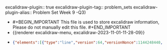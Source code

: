 excalidraw-plugin:: true
excalidraw-plugin-tag:: problem_sets
excalidraw-plugin-alias:: Problem Set Week 9 -Q3)

- #+BEGIN_IMPORTANT
  This file is used to store excalidraw information, Please do not manually edit this file.
  #+END_IMPORTANT
- {{renderer excalidraw-menu, excalidraw-2023-11-01-11-28-09}}
- ```json
  {"elements":[{"type":"line","version":64,"versionNonce":1144248440,"isDeleted":false,"id":"t9RaA_t-tdcLluvMkMtHP","fillStyle":"hachure","strokeWidth":1,"strokeStyle":"solid","roughness":1,"opacity":100,"angle":0,"x":372.71656799316406,"y":121.27742767333984,"strokeColor":"#1e1e1e","backgroundColor":"transparent","width":0.267425537109375,"height":499.6719970703125,"seed":2143298824,"groupIds":[],"frameId":null,"roundness":{"type":2},"boundElements":[],"updated":1698834853934,"link":null,"locked":false,"startBinding":null,"endBinding":null,"lastCommittedPoint":null,"startArrowhead":null,"endArrowhead":null,"points":[[0,0],[-0.267425537109375,499.6719970703125]]},{"type":"line","version":154,"versionNonce":737020680,"isDeleted":false,"id":"vy7i16D2LXAmIZMeU3Evp","fillStyle":"hachure","strokeWidth":1,"strokeStyle":"solid","roughness":1,"opacity":100,"angle":0,"x":373.6472930908203,"y":619.6300277709961,"strokeColor":"#1e1e1e","backgroundColor":"transparent","width":608.382080078125,"height":0.88433837890625,"seed":361120776,"groupIds":[],"frameId":null,"roundness":{"type":2},"boundElements":[],"updated":1698834853934,"link":null,"locked":false,"startBinding":null,"endBinding":null,"lastCommittedPoint":null,"startArrowhead":null,"endArrowhead":null,"points":[[0,0],[608.382080078125,-0.88433837890625]]},{"type":"text","version":17,"versionNonce":1511131512,"isDeleted":false,"id":"2dL1z2sdL0BLwmvUuREKW","fillStyle":"hachure","strokeWidth":1,"strokeStyle":"solid","roughness":1,"opacity":100,"angle":0,"x":978.1878204345703,"y":677.4009628295898,"strokeColor":"#1e1e1e","backgroundColor":"transparent","width":84.49990844726562,"height":25,"seed":1798341384,"groupIds":[],"frameId":null,"roundness":null,"boundElements":[],"updated":1698834853934,"link":null,"locked":false,"fontSize":20,"fontFamily":1,"text":"Quantity","textAlign":"left","verticalAlign":"top","containerId":null,"originalText":"Quantity","lineHeight":1.25,"baseline":17},{"type":"text","version":49,"versionNonce":252144136,"isDeleted":false,"id":"0a82sfCw1ICLkVIQM210l","fillStyle":"hachure","strokeWidth":1,"strokeStyle":"solid","roughness":1,"opacity":100,"angle":0,"x":250.02064514160156,"y":117.35709381103516,"strokeColor":"#1e1e1e","backgroundColor":"transparent","width":47.17994689941406,"height":25,"seed":792388104,"groupIds":[],"frameId":null,"roundness":null,"boundElements":[],"updated":1698834853934,"link":null,"locked":false,"fontSize":20,"fontFamily":1,"text":"Price","textAlign":"left","verticalAlign":"top","containerId":null,"originalText":"Price","lineHeight":1.25,"baseline":17},{"type":"line","version":154,"versionNonce":1459755640,"isDeleted":false,"id":"i8EjKs4SXV8VhN_EGoucN","fillStyle":"hachure","strokeWidth":1,"strokeStyle":"solid","roughness":1,"opacity":100,"angle":0,"x":376.7068634033203,"y":160.48096466064453,"strokeColor":"#1971c2","backgroundColor":"transparent","width":463.34259033203125,"height":356.2621307373047,"seed":1621188872,"groupIds":[],"frameId":null,"roundness":{"type":2},"boundElements":[],"updated":1698834853934,"link":null,"locked":false,"startBinding":null,"endBinding":null,"lastCommittedPoint":null,"startArrowhead":null,"endArrowhead":null,"points":[[0,0],[463.34259033203125,356.2621307373047]]},{"type":"text","version":8,"versionNonce":631040264,"isDeleted":false,"id":"R7e8vF_xy_Du4qxa1u5os","fillStyle":"hachure","strokeWidth":1,"strokeStyle":"solid","roughness":1,"opacity":100,"angle":0,"x":937.1878204345703,"y":528.4009628295898,"strokeColor":"#1971c2","backgroundColor":"transparent","width":15.599990844726562,"height":25,"seed":1054867464,"groupIds":[],"frameId":null,"roundness":null,"boundElements":[],"updated":1698834853934,"link":null,"locked":false,"fontSize":20,"fontFamily":1,"text":"D","textAlign":"left","verticalAlign":"top","containerId":null,"originalText":"D","lineHeight":1.25,"baseline":17},{"type":"line","version":272,"versionNonce":1036520312,"isDeleted":false,"id":"jUIXLnanu-9WNZv0Rrttx","fillStyle":"hachure","strokeWidth":1,"strokeStyle":"solid","roughness":1,"opacity":100,"angle":0,"x":377.9298858642578,"y":545.3451766967773,"strokeColor":"#e03131","backgroundColor":"transparent","width":456.02899169921875,"height":400.79664611816406,"seed":972209928,"groupIds":[],"frameId":null,"roundness":{"type":2},"boundElements":[],"updated":1698834853934,"link":null,"locked":false,"startBinding":null,"endBinding":null,"lastCommittedPoint":null,"startArrowhead":null,"endArrowhead":null,"points":[[0,0],[456.02899169921875,-400.79664611816406]]},{"type":"text","version":26,"versionNonce":1797949448,"isDeleted":false,"id":"i2CtP4vlP-gc1IHPRqkEI","fillStyle":"hachure","strokeWidth":1,"strokeStyle":"solid","roughness":1,"opacity":100,"angle":0,"x":850.1246490478516,"y":135.0704116821289,"strokeColor":"#e03131","backgroundColor":"transparent","width":12.159988403320312,"height":25,"seed":1649778184,"groupIds":[],"frameId":null,"roundness":null,"boundElements":[],"updated":1698834853934,"link":null,"locked":false,"fontSize":20,"fontFamily":1,"text":"S","textAlign":"left","verticalAlign":"top","containerId":null,"originalText":"S","lineHeight":1.25,"baseline":17},{"id":"Y3wC2bmHTOw-gRPhdLfrI","type":"line","x":373.4355163574219,"y":449.60675048828125,"width":579.1238708496094,"height":6.10125732421875,"angle":0,"strokeColor":"#1e1e1e","backgroundColor":"transparent","fillStyle":"hachure","strokeWidth":1,"strokeStyle":"dotted","roughness":1,"opacity":100,"groupIds":[],"frameId":null,"roundness":{"type":2},"seed":1859757576,"version":131,"versionNonce":413654136,"isDeleted":false,"boundElements":null,"updated":1698834853934,"link":null,"locked":false,"points":[[0,0],[579.1238708496094,6.10125732421875]],"lastCommittedPoint":null,"startBinding":null,"endBinding":null,"startArrowhead":null,"endArrowhead":null},{"id":"DHY1aa-WLZEASfwjZh25u","type":"text","x":978.5303344726562,"y":450.7815246582031,"width":43.199951171875,"height":25,"angle":0,"strokeColor":"#1e1e1e","backgroundColor":"transparent","fillStyle":"hachure","strokeWidth":1,"strokeStyle":"dotted","roughness":1,"opacity":100,"groupIds":[],"frameId":null,"roundness":null,"seed":785081608,"version":31,"versionNonce":195839752,"isDeleted":false,"boundElements":null,"updated":1698834853934,"link":null,"locked":false,"text":"P(W)","fontSize":20,"fontFamily":1,"textAlign":"left","verticalAlign":"top","baseline":17,"containerId":null,"originalText":"P(W)","lineHeight":1.25},{"id":"t1Kc6zCU4jD81FgineoOq","type":"line","x":483.1903991699219,"y":455.5118713378906,"width":0.895050048828125,"height":162.68356323242188,"angle":0,"strokeColor":"#1e1e1e","backgroundColor":"transparent","fillStyle":"hachure","strokeWidth":1,"strokeStyle":"dotted","roughness":1,"opacity":100,"groupIds":[],"frameId":null,"roundness":{"type":2},"seed":685371000,"version":88,"versionNonce":157650296,"isDeleted":false,"boundElements":null,"updated":1698834853934,"link":null,"locked":false,"points":[[0,0],[-0.895050048828125,162.68356323242188]],"lastCommittedPoint":[-0.895050048828125,162.68356323242188],"startBinding":null,"endBinding":null,"startArrowhead":null,"endArrowhead":null},{"id":"72GitB5PDLa-kyFATiLbQ","type":"text","x":478,"y":654,"width":72.75993347167969,"height":25,"angle":0,"strokeColor":"#1e1e1e","backgroundColor":"transparent","fillStyle":"hachure","strokeWidth":1,"strokeStyle":"dotted","roughness":1,"opacity":100,"groupIds":[],"frameId":null,"roundness":null,"seed":918186504,"version":10,"versionNonce":1402873352,"isDeleted":false,"boundElements":null,"updated":1698834853934,"link":null,"locked":false,"text":"Q_S(W)","fontSize":20,"fontFamily":1,"textAlign":"left","verticalAlign":"top","baseline":17,"containerId":null,"originalText":"Q_S(W)","lineHeight":1.25},{"id":"AZpIhN2vIBA1yWydutb0T","type":"line","x":763.3883056640625,"y":457.2270812988281,"width":1.40850830078125,"height":159.06771850585938,"angle":0,"strokeColor":"#1e1e1e","backgroundColor":"transparent","fillStyle":"hachure","strokeWidth":1,"strokeStyle":"dotted","roughness":1,"opacity":100,"groupIds":[],"frameId":null,"roundness":{"type":2},"seed":1279215368,"version":75,"versionNonce":1497702008,"isDeleted":false,"boundElements":null,"updated":1698834853934,"link":null,"locked":false,"points":[[0,0],[1.40850830078125,159.06771850585938]],"lastCommittedPoint":[1.40850830078125,159.06771850585938],"startBinding":null,"endBinding":null,"startArrowhead":null,"endArrowhead":null},{"id":"CjHFzzjcNDFS_DanWxKXu","type":"text","x":764,"y":662,"width":9.999984741210938,"height":25,"angle":0,"strokeColor":"#1e1e1e","backgroundColor":"transparent","fillStyle":"hachure","strokeWidth":1,"strokeStyle":"dotted","roughness":1,"opacity":100,"groupIds":[],"frameId":null,"roundness":null,"seed":1874313736,"version":9,"versionNonce":536618248,"isDeleted":true,"boundElements":null,"updated":1698834853934,"link":null,"locked":false,"text":"","fontSize":20,"fontFamily":1,"textAlign":"left","verticalAlign":"top","baseline":17,"containerId":null,"originalText":"","lineHeight":1.25},{"id":"fXLhxaFH1TdWBVTD6k1uU","type":"text","x":762,"y":656,"width":9.999984741210938,"height":25,"angle":0,"strokeColor":"#1e1e1e","backgroundColor":"transparent","fillStyle":"hachure","strokeWidth":1,"strokeStyle":"dotted","roughness":1,"opacity":100,"groupIds":[],"frameId":null,"roundness":null,"seed":1931282552,"version":5,"versionNonce":151687032,"isDeleted":true,"boundElements":null,"updated":1698834853934,"link":null,"locked":false,"text":"","fontSize":20,"fontFamily":1,"textAlign":"left","verticalAlign":"top","baseline":17,"containerId":null,"originalText":"","lineHeight":1.25},{"id":"GWSV9H-O5buEHutVGB2yy","type":"text","x":561,"y":662,"width":9.999984741210938,"height":25,"angle":0,"strokeColor":"#1e1e1e","backgroundColor":"transparent","fillStyle":"hachure","strokeWidth":1,"strokeStyle":"dotted","roughness":1,"opacity":100,"groupIds":[],"frameId":null,"roundness":null,"seed":1633634936,"version":5,"versionNonce":1312965640,"isDeleted":true,"boundElements":null,"updated":1698834853934,"link":null,"locked":false,"text":"","fontSize":20,"fontFamily":1,"textAlign":"left","verticalAlign":"top","baseline":17,"containerId":null,"originalText":"","lineHeight":1.25},{"id":"yUAZRn_TpknDpzojPwzkm","type":"text","x":745.5620727539062,"y":646.2122802734375,"width":76.19993591308594,"height":25,"angle":0,"strokeColor":"#1e1e1e","backgroundColor":"transparent","fillStyle":"hachure","strokeWidth":1,"strokeStyle":"dotted","roughness":1,"opacity":100,"groupIds":[],"frameId":null,"roundness":null,"seed":830016632,"version":39,"versionNonce":1626988664,"isDeleted":false,"boundElements":null,"updated":1698834853934,"link":null,"locked":false,"text":"Q_D(W)","fontSize":20,"fontFamily":1,"textAlign":"left","verticalAlign":"top","baseline":17,"containerId":null,"originalText":"Q_D(W)","lineHeight":1.25},{"id":"RRtnb6S2HwUOk1GWakUnj","type":"line","x":569.7918701171875,"y":400.98565673828125,"width":146.01651000976562,"height":6.51849365234375,"angle":0,"strokeColor":"#6741d9","backgroundColor":"transparent","fillStyle":"hachure","strokeWidth":1,"strokeStyle":"dotted","roughness":1,"opacity":100,"groupIds":[],"frameId":null,"roundness":{"type":2},"seed":675349512,"version":53,"versionNonce":745308936,"isDeleted":true,"boundElements":null,"updated":1698834853934,"link":null,"locked":false,"points":[[0,0],[-146.01651000976562,6.51849365234375]],"lastCommittedPoint":[-146.01651000976562,6.51849365234375],"startBinding":null,"endBinding":null,"startArrowhead":null,"endArrowhead":null},{"id":"_PG6GysYq5VTXqfcAZA-m","type":"text","x":423,"y":407,"width":9.999984741210938,"height":25,"angle":0,"strokeColor":"#6741d9","backgroundColor":"transparent","fillStyle":"hachure","strokeWidth":1,"strokeStyle":"dotted","roughness":1,"opacity":100,"groupIds":[],"frameId":null,"roundness":null,"seed":301902600,"version":4,"versionNonce":14094712,"isDeleted":true,"boundElements":null,"updated":1698834853934,"link":null,"locked":false,"text":"","fontSize":20,"fontFamily":1,"textAlign":"left","verticalAlign":"top","baseline":17,"containerId":null,"originalText":"","lineHeight":1.25},{"id":"lXxP1zJGTnYY0AzsdbdMZ","type":"line","x":371.8201599121094,"y":372.15179443359375,"width":580.6179504394531,"height":5.873016357421875,"angle":0,"strokeColor":"#6741d9","backgroundColor":"transparent","fillStyle":"hachure","strokeWidth":1,"strokeStyle":"dotted","roughness":1,"opacity":100,"groupIds":[],"frameId":null,"roundness":{"type":2},"seed":1789264136,"version":119,"versionNonce":1761010184,"isDeleted":false,"boundElements":null,"updated":1698834853934,"link":null,"locked":false,"points":[[0,0],[580.6179504394531,5.873016357421875]],"lastCommittedPoint":[580.6179504394531,5.873016357421875],"startBinding":null,"endBinding":null,"startArrowhead":null,"endArrowhead":null},{"id":"CkNa8PV9w56kAtm-RmCsx","type":"text","x":983,"y":376,"width":44.359954833984375,"height":25,"angle":0,"strokeColor":"#6741d9","backgroundColor":"transparent","fillStyle":"hachure","strokeWidth":1,"strokeStyle":"dotted","roughness":1,"opacity":100,"groupIds":[],"frameId":null,"roundness":null,"seed":1263713912,"version":7,"versionNonce":1877353080,"isDeleted":false,"boundElements":null,"updated":1698834853934,"link":null,"locked":false,"text":"P(T)","fontSize":20,"fontFamily":1,"textAlign":"left","verticalAlign":"top","baseline":17,"containerId":null,"originalText":"P(T)","lineHeight":1.25},{"id":"DC3tbNp88QIiyPcIBSrw-","type":"line","x":572.1453857421875,"y":373.1573791503906,"width":1.69378662109375,"height":414.9033508300781,"angle":0,"strokeColor":"#6741d9","backgroundColor":"transparent","fillStyle":"hachure","strokeWidth":1,"strokeStyle":"dotted","roughness":1,"opacity":100,"groupIds":[],"frameId":null,"roundness":{"type":2},"seed":239645048,"version":164,"versionNonce":48062728,"isDeleted":false,"boundElements":null,"updated":1698834853934,"link":null,"locked":false,"points":[[0,0],[-1.69378662109375,414.9033508300781]],"lastCommittedPoint":[-1.69378662109375,414.9033508300781],"startBinding":null,"endBinding":null,"startArrowhead":null,"endArrowhead":null},{"id":"QgLObpXzxug-rbPfjF5p1","type":"text","x":570,"y":823.65625,"width":73.91993713378906,"height":25,"angle":0,"strokeColor":"#6741d9","backgroundColor":"transparent","fillStyle":"hachure","strokeWidth":1,"strokeStyle":"dotted","roughness":1,"opacity":100,"groupIds":[],"frameId":null,"roundness":null,"seed":291177336,"version":9,"versionNonce":753603448,"isDeleted":false,"boundElements":null,"updated":1698834853934,"link":null,"locked":false,"text":"Q_S(T)","fontSize":20,"fontFamily":1,"textAlign":"left","verticalAlign":"top","baseline":17,"containerId":null,"originalText":"Q_S(T)","lineHeight":1.25},{"id":"ddePWWw6bx0Z74SoFUEMr","type":"text","x":767,"y":754.65625,"width":9.999984741210938,"height":25,"angle":0,"strokeColor":"#6741d9","backgroundColor":"transparent","fillStyle":"hachure","strokeWidth":1,"strokeStyle":"dotted","roughness":1,"opacity":100,"groupIds":[],"frameId":null,"roundness":null,"seed":1727450120,"version":6,"versionNonce":966524936,"isDeleted":true,"boundElements":null,"updated":1698834853934,"link":null,"locked":false,"text":"","fontSize":20,"fontFamily":1,"textAlign":"left","verticalAlign":"top","baseline":17,"containerId":null,"originalText":"","lineHeight":1.25},{"id":"ZlrkZgW4IOu74exWUOc3L","type":"line","x":656.921142578125,"y":377.0964050292969,"width":0.994873046875,"height":331.0262145996094,"angle":0,"strokeColor":"#6741d9","backgroundColor":"transparent","fillStyle":"hachure","strokeWidth":1,"strokeStyle":"dotted","roughness":1,"opacity":100,"groupIds":[],"frameId":null,"roundness":{"type":2},"seed":875129352,"version":122,"versionNonce":1042932856,"isDeleted":false,"boundElements":null,"updated":1698834853934,"link":null,"locked":false,"points":[[0,0],[0.994873046875,331.0262145996094]],"lastCommittedPoint":[0.994873046875,331.0262145996094],"startBinding":null,"endBinding":null,"startArrowhead":null,"endArrowhead":null},{"id":"gYuPksY_ofhyHEbe45eUA","type":"text","x":639.056396484375,"y":723.7776489257812,"width":77.35993957519531,"height":25,"angle":0,"strokeColor":"#6741d9","backgroundColor":"transparent","fillStyle":"hachure","strokeWidth":1,"strokeStyle":"dotted","roughness":1,"opacity":100,"groupIds":[],"frameId":null,"roundness":null,"seed":311455240,"version":45,"versionNonce":2100215560,"isDeleted":false,"boundElements":null,"updated":1698834853934,"link":null,"locked":false,"text":"Q_D(T)","fontSize":20,"fontFamily":1,"textAlign":"left","verticalAlign":"top","baseline":17,"containerId":null,"originalText":"Q_D(T)","lineHeight":1.25},{"id":"fY8beKFOGiL0l5DAuVTjU","type":"freedraw","x":408.10321044921875,"y":215.95115661621094,"width":17.248260498046875,"height":73.89619445800781,"angle":0,"strokeColor":"#1971c2","backgroundColor":"transparent","fillStyle":"hachure","strokeWidth":4,"strokeStyle":"dotted","roughness":1,"opacity":100,"groupIds":[],"frameId":null,"roundness":null,"seed":1286264328,"version":52,"versionNonce":1097241976,"isDeleted":true,"boundElements":null,"updated":1698834853934,"link":null,"locked":false,"points":[[0,0],[0,0.727447509765625],[0,1.989776611328125],[-1.519073486328125,3.462493896484375],[-1.519073486328125,4.9886932373046875],[-1.519073486328125,7.2566070556640625],[-1.519073486328125,9.146530151367188],[-1.519073486328125,9.781265258789062],[-1.519073486328125,11.047164916992188],[-1.519073486328125,11.681900024414062],[-1.519073486328125,12.940658569335938],[-1.519073486328125,13.575393676757812],[-1.519073486328125,14.823455810546875],[-3.077362060546875,17.847335815429688],[-4.65350341796875,20.899734497070312],[-5.441558837890625,22.425949096679688],[-7.0177001953125,27.008132934570312],[-7.805755615234375,29.297439575195312],[-9.38189697265625,33.11653137207031],[-10.169952392578125,34.64274597167969],[-11.74609375,37.69514465332031],[-11.74609375,40.75111389160156],[-11.74609375,41.49284362792969],[-11.74609375,42.75160217285156],[-11.74609375,44.62727355957031],[-11.74609375,46.53144836425781],[-11.74609375,47.16975402832031],[-11.74609375,48.26091003417969],[-11.74609375,49.50541687011719],[-12.5198974609375,51.00309753417969],[-14.09600830078125,54.05906677246094],[-15.672149658203125,57.11149597167969],[-16.460205078125,60.93055725097656],[-16.460205078125,62.45677185058594],[-17.248260498046875,65.50917053222656],[-17.248260498046875,67.03895568847656],[-17.248260498046875,69.30686950683594],[-17.248260498046875,70.56919860839844],[-17.248260498046875,71.19679260253906],[-17.248260498046875,71.82795715332031],[-17.248260498046875,73.09028625488281],[-17.248260498046875,73.71788024902344],[-16.2926025390625,73.89619445800781],[-16.2926025390625,73.50749206542969],[-16.2926025390625,72.45555114746094],[-16.2926025390625,71.71028137207031],[-15.5687255859375,71.00779724121094],[-14.780670166015625,70.24470520019531],[-14.780670166015625,70.24470520019531]],"pressures":[],"simulatePressure":true,"lastCommittedPoint":[-14.780670166015625,70.24470520019531]},{"id":"WMjP6ppwqS6ymk587ejNo","type":"freedraw","x":417.838134765625,"y":227.15878295898438,"width":133.46102905273438,"height":104.02093505859375,"angle":0,"strokeColor":"#1971c2","backgroundColor":"transparent","fillStyle":"hachure","strokeWidth":4,"strokeStyle":"dotted","roughness":1,"opacity":100,"groupIds":[],"frameId":null,"roundness":null,"seed":805065848,"version":219,"versionNonce":1578212872,"isDeleted":false,"boundElements":null,"updated":1698834853934,"link":null,"locked":false,"points":[[0,0],[0,0.7131805419921875],[0,3.466064453125],[0,4.9922637939453125],[0,7.217376708984375],[0,8.74359130859375],[0,11.795989990234375],[0,12.541290283203125],[0,15.5509033203125],[0,17.776031494140625],[0,19.3057861328125],[-0.7880859375,22.35821533203125],[-0.7880859375,23.8843994140625],[-1.576141357421875,26.940399169921875],[-1.576141357421875,29.9927978515625],[-2.36419677734375,31.519012451171875],[-2.36419677734375,33.78692626953125],[-2.36419677734375,35.263214111328125],[-3.15228271484375,38.319183349609375],[-3.15228271484375,39.84539794921875],[-3.940338134765625,42.897796630859375],[-4.7283935546875,45.16571044921875],[-4.7283935546875,47.04852294921875],[-4.7283935546875,48.927734375],[-4.7283935546875,50.84619140625],[-4.7283935546875,51.480926513671875],[-4.7283935546875,52.743255615234375],[-4.7283935546875,53.63116455078125],[-4.7283935546875,55.22869873046875],[-5.49505615234375,57.985137939453125],[-6.28314208984375,59.514892578125],[-6.28314208984375,62.56732177734375],[-7.071197509765625,64.09353637695312],[-7.071197509765625,67.14950561523438],[-7.071197509765625,70.201904296875],[-7.071197509765625,71.72811889648438],[-7.071197509765625,73.99960327148438],[-7.071197509765625,74.63076782226562],[-7.071197509765625,75.251220703125],[-7.071197509765625,77.15185546875],[-7.071197509765625,78.28936767578125],[-7.071197509765625,77.5048828125],[-6.340179443359375,76.15341186523438],[-6.340179443359375,75.44378662109375],[-4.813995361328125,73.96392822265625],[-4.025909423828125,73.20083618164062],[-2.453369140625,71.67462158203125],[-0.877227783203125,70.1484375],[-0.08917236328125,69.38531494140625],[1.479827880859375,67.86624145507812],[2.267913818359375,67.1031494140625],[3.844024658203125,65.57693481445312],[4.632080078125,64.8138427734375],[6.208221435546875,62.520965576171875],[7.78436279296875,60.9947509765625],[9.3604736328125,58.7054443359375],[10.148529052734375,57.179229736328125],[10.936614990234375,56.412567138671875],[12.512725830078125,54.123260498046875],[13.300811767578125,53.36016845703125],[14.876922607421875,51.833953857421875],[15.66497802734375,51.07086181640625],[17.241119384765625,49.54107666015625],[18.8172607421875,48.014862060546875],[19.605316162109375,47.25177001953125],[21.18145751953125,45.725555419921875],[21.969512939453125,44.96246337890625],[22.69696044921875,43.528961181640625],[24.2730712890625,41.99920654296875],[25.064697265625,41.236083984375],[25.621002197265625,41.970672607421875],[24.098358154296875,43.443389892578125],[23.310272216796875,44.20648193359375],[22.522216796875,45.67919921875],[21.79119873046875,46.388824462890625],[21.003143310546875,47.861541748046875],[20.261444091796875,49.28790283203125],[19.530426025390625,49.99749755859375],[18.74237060546875,52.286834716796875],[17.954315185546875,53.0499267578125],[17.223297119140625,54.469146728515625],[17.223297119140625,56.65863037109375],[16.43524169921875,57.42529296875],[15.7042236328125,58.8409423828125],[15.7042236328125,60.367156982421875],[14.97320556640625,61.814910888671875],[14.97320556640625,62.53521728515625],[14.97320556640625,64.763916015625],[14.21722412109375,66.20095825195312],[13.486236572265625,66.91415405273438],[13.486236572265625,68.247802734375],[13.486236572265625,68.88253784179688],[13.486236572265625,70.1341552734375],[12.755218505859375,71.48562622070312],[12.755218505859375,72.19525146484375],[12.755218505859375,73.45401000976562],[12.755218505859375,75.34393310546875],[12.755218505859375,77.2374267578125],[12.755218505859375,76.781005859375],[14.09954833984375,75.47946166992188],[14.88763427734375,74.71633911132812],[15.618621826171875,73.30068969726562],[17.19476318359375,71.77447509765625],[17.982818603515625,71.01138305664062],[19.5589599609375,69.48516845703125],[20.347015380859375,68.72207641601562],[21.92315673828125,67.19586181640625],[22.711212158203125,66.4327392578125],[25.075408935546875,64.90298461914062],[28.2276611328125,63.37677001953125],[29.803802490234375,62.613677978515625],[32.9560546875,61.08746337890625],[33.744110107421875,60.324371337890625],[35.27032470703125,59.561248779296875],[35.93359375,59.561248779296875],[37.245819091796875,59.561248779296875],[37.93048095703125,59.561248779296875],[39.26055908203125,59.561248779296875],[39.927398681640625,59.561248779296875],[40.583526611328125,58.9229736328125],[40.583526611328125,59.835845947265625],[40.583526611328125,61.715057373046875],[39.859649658203125,63.72265625],[39.071563720703125,64.48577880859375],[38.28350830078125,65.24887084960938],[37.523956298828125,68.048095703125],[37.523956298828125,69.57431030273438],[37.523956298828125,70.94363403320312],[37.523956298828125,72.4234619140625],[37.523956298828125,73.79278564453125],[37.523956298828125,74.4239501953125],[36.79296875,75.7540283203125],[36.79296875,77.08767700195312],[36.79296875,79.0025634765625],[36.79296875,80.90673828125],[37.823516845703125,80.535888671875],[38.611572265625,79.77279663085938],[39.399627685546875,79.00970458984375],[41.738861083984375,77.50131225585938],[43.31500244140625,76.73464965820312],[46.467254638671875,75.97152709960938],[49.6195068359375,75.20843505859375],[51.195648193359375,75.20843505859375],[54.347900390625,75.20843505859375],[55.92401123046875,75.20843505859375],[59.0762939453125,75.20843505859375],[59.84295654296875,75.20843505859375],[61.162322998046875,75.20843505859375],[62.556610107421875,75.20843505859375],[63.922332763671875,75.20843505859375],[65.23458862304688,75.20843505859375],[65.23458862304688,76.17837524414062],[65.23458862304688,77.46566772460938],[65.23458862304688,78.0789794921875],[65.23458862304688,79.36627197265625],[64.5142822265625,80.77838134765625],[64.5142822265625,82.04428100585938],[64.5142822265625,82.67544555664062],[63.779693603515625,84.09109497070312],[63.779693603515625,85.33917236328125],[63.779693603515625,87.25048828125],[63.779693603515625,89.14398193359375],[64.25396728515625,89.775146484375],[65.59832763671875,88.47360229492188],[66.38638305664062,87.71047973632812],[67.88763427734375,86.9473876953125],[69.40670776367188,86.20925903320312],[72.5589599609375,85.44613647460938],[74.13507080078125,85.44613647460938],[78.07540893554688,85.44613647460938],[82.80380249023438,85.44613647460938],[84.37991333007812,85.44613647460938],[87.53216552734375,85.44613647460938],[89.10830688476562,85.44613647460938],[92.26055908203125,85.44613647460938],[93.69406127929688,85.44613647460938],[94.353759765625,85.44613647460938],[95.683837890625,85.44613647460938],[95.683837890625,86.46243286132812],[95.683837890625,88.16693115234375],[95.683837890625,90.0604248046875],[95.683837890625,91.93252563476562],[95.683837890625,92.57794189453125],[95.683837890625,93.75469970703125],[95.683837890625,94.9100341796875],[95.683837890625,95.55548095703125],[95.683837890625,96.507568359375],[96.02972412109375,96.17236328125],[96.50396728515625,96.17236328125],[97.98382568359375,95.45919799804688],[100.19110107421875,95.45919799804688],[101.76727294921875,95.45919799804688],[104.91949462890625,95.45919799804688],[106.49566650390625,95.45919799804688],[109.64788818359375,95.45919799804688],[111.22406005859375,95.45919799804688],[114.37628173828125,95.45919799804688],[115.952392578125,95.45919799804688],[119.10467529296875,95.45919799804688],[119.87493896484375,95.45919799804688],[121.20855712890625,95.45919799804688],[121.871826171875,95.45919799804688],[123.19830322265625,95.45919799804688],[123.861572265625,95.45919799804688],[123.861572265625,96.39703369140625],[123.861572265625,97.65936279296875],[123.861572265625,98.29052734375],[123.861572265625,100.18759155273438],[123.861572265625,100.81875610351562],[123.861572265625,102.08465576171875],[123.861572265625,102.71224975585938],[123.861572265625,103.56805419921875],[123.39447021484375,104.02093505859375],[123.80810546875,103.21859741210938],[124.4107666015625,103.21859741210938],[126.38983154296875,103.21859741210938],[126.38983154296875,103.21859741210938]],"pressures":[],"simulatePressure":true,"lastCommittedPoint":[126.38983154296875,103.21859741210938]},{"id":"gS5ixmhhRovNQm7m6X0g8","type":"freedraw","x":550.215087890625,"y":330.37738037109375,"width":0.0001,"height":0.0001,"angle":0,"strokeColor":"#1971c2","backgroundColor":"transparent","fillStyle":"hachure","strokeWidth":4,"strokeStyle":"dotted","roughness":1,"opacity":100,"groupIds":[],"frameId":null,"roundness":null,"seed":2087842168,"version":4,"versionNonce":2078615160,"isDeleted":false,"boundElements":null,"updated":1698834853934,"link":null,"locked":false,"points":[[0,0],[0.0001,0.0001]],"pressures":[],"simulatePressure":true,"lastCommittedPoint":[0.0001,0.0001]},{"id":"sR24jOpwPuBbdJsAhZJb7","type":"freedraw","x":613.4884643554688,"y":362.15313720703125,"width":0.0001,"height":0.0001,"angle":0,"strokeColor":"#1971c2","backgroundColor":"transparent","fillStyle":"hachure","strokeWidth":4,"strokeStyle":"dotted","roughness":1,"opacity":100,"groupIds":[],"frameId":null,"roundness":null,"seed":494698760,"version":4,"versionNonce":2101386504,"isDeleted":false,"boundElements":null,"updated":1698834853934,"link":null,"locked":false,"points":[[0,0],[0.0001,0.0001]],"pressures":[],"simulatePressure":true,"lastCommittedPoint":[0.0001,0.0001]},{"id":"4H5bQyDWm9ebJJalItyAv","type":"freedraw","x":402.961181640625,"y":390.36297607421875,"width":107.43350219726562,"height":85.70645141601562,"angle":0,"strokeColor":"#e03131","backgroundColor":"transparent","fillStyle":"hachure","strokeWidth":4,"strokeStyle":"dotted","roughness":1,"opacity":100,"groupIds":[],"frameId":null,"roundness":null,"seed":1764803704,"version":243,"versionNonce":1785304952,"isDeleted":false,"boundElements":null,"updated":1698834853934,"link":null,"locked":false,"points":[[0,0],[0,0.606201171875],[0,1.8150634765625],[0,4.867462158203125],[0,6.3936767578125],[-0.788055419921875,9.44964599609375],[-0.788055419921875,10.975860595703125],[-0.788055419921875,14.02825927734375],[-0.788055419921875,19.373565673828125],[-0.788055419921875,20.899749755859375],[-0.788055419921875,22.42596435546875],[-0.788055419921875,23.95574951171875],[-0.788055419921875,27.008148193359375],[-0.788055419921875,28.53436279296875],[-0.788055419921875,31.59033203125],[-0.788055419921875,34.642730712890625],[-0.788055419921875,36.1689453125],[-0.788055419921875,39.22491455078125],[-0.788055419921875,40.751129150390625],[-0.788055419921875,43.803558349609375],[-0.788055419921875,46.859527587890625],[-0.788055419921875,48.3857421875],[-0.788055419921875,51.438140869140625],[-0.788055419921875,52.967926025390625],[-1.576141357421875,56.02032470703125],[-1.576141357421875,57.546539306640625],[-2.36419677734375,59.01568603515625],[-2.36419677734375,60.281585693359375],[-2.36419677734375,60.9091796875],[-2.36419677734375,62.157257080078125],[-2.36419677734375,62.791961669921875],[-2.36419677734375,64.06857299804688],[-2.36419677734375,64.69973754882812],[-2.36419677734375,65.96206665039062],[-2.36419677734375,67.21011352539062],[-3.109466552734375,69.2747802734375],[-3.109466552734375,71.1575927734375],[-3.109466552734375,71.79229736328125],[-3.109466552734375,73.06533813476562],[-3.84405517578125,73.77496337890625],[-3.84405517578125,75.10861206054688],[-3.84405517578125,76.37448120117188],[-3.84405517578125,78.2608642578125],[-4.514434814453125,78.2608642578125],[-4.514434814453125,79.43405151367188],[-4.514434814453125,80.41110229492188],[-4.514434814453125,80.94598388671875],[-4.514434814453125,82.01931762695312],[-4.514434814453125,82.90365600585938],[-4.514434814453125,83.69171142578125],[-4.514434814453125,84.54397583007812],[-4.514434814453125,85.70645141601562],[-4.514434814453125,85.39620971679688],[-3.7691650390625,84.20166015625],[-2.981109619140625,83.43853759765625],[-2.189453125,82.67544555664062],[-0.61334228515625,81.14566040039062],[0.962799072265625,79.61947631835938],[2.538909912109375,78.09326171875],[3.326995849609375,77.33016967773438],[4.903106689453125,75.803955078125],[5.691162109375,75.04083251953125],[7.26373291015625,73.5146484375],[8.051788330078125,72.75152587890625],[9.6279296875,71.22177124023438],[11.204071044921875,68.93246459960938],[11.99212646484375,67.40625],[13.5682373046875,65.116943359375],[14.3563232421875,64.35028076171875],[15.93243408203125,62.824066162109375],[16.72052001953125,61.2978515625],[18.296630859375,59.77166748046875],[19.872772216796875,58.245452880859375],[20.66082763671875,57.478790283203125],[22.236968994140625,55.95257568359375],[23.028594970703125,54.426361083984375],[24.604705810546875,52.900146484375],[26.18084716796875,51.37396240234375],[26.18084716796875,50.664337158203125],[26.943939208984375,48.54620361328125],[27.732025146484375,47.7830810546875],[27.732025146484375,45.515167236328125],[28.466583251953125,44.80914306640625],[28.466583251953125,44.110198974609375],[29.21185302734375,41.228973388671875],[29.99993896484375,40.465850830078125],[30.7666015625,38.276397705078125],[30.7666015625,37.534698486328125],[31.494049072265625,36.122589111328125],[31.494049072265625,34.642730712890625],[32.2821044921875,33.173583984375],[33.016693115234375,32.460418701171875],[33.7476806640625,31.048309326171875],[34.475128173828125,29.632659912109375],[34.475128173828125,27.674957275390625],[35.22039794921875,26.951080322265625],[36.79296875,25.428466796875],[37.581024169921875,23.95574951171875],[37.581024169921875,23.3245849609375],[37.581024169921875,22.069366455078125],[37.581024169921875,21.438201904296875],[39.10723876953125,19.9583740234375],[39.10723876953125,18.617584228515625],[39.10723876953125,17.447967529296875],[39.10723876953125,16.7454833984375],[39.10723876953125,17.05572509765625],[39.10723876953125,18.154022216796875],[38.376220703125,18.86004638671875],[36.80010986328125,20.38983154296875],[36.069091796875,21.805511474609375],[35.281036376953125,23.33526611328125],[34.492950439453125,26.3876953125],[33.70489501953125,27.91387939453125],[32.916839599609375,30.969879150390625],[32.916839599609375,32.496063232421875],[32.1287841796875,35.548492431640625],[31.3406982421875,38.604461669921875],[31.3406982421875,39.346160888671875],[30.609710693359375,40.68695068359375],[30.609710693359375,42.213165283203125],[30.609710693359375,44.438262939453125],[29.821624755859375,46.538604736328125],[29.09063720703125,47.248199462890625],[29.09063720703125,48.58184814453125],[29.09063720703125,49.216583251953125],[29.09063720703125,50.475341796875],[29.09063720703125,51.7376708984375],[29.09063720703125,52.982177734375],[30.03558349609375,52.982177734375],[30.6988525390625,52.982177734375],[32.749237060546875,52.28326416015625],[33.53729248046875,51.5201416015625],[34.264739990234375,50.090240478515625],[35.052825927734375,49.327117919921875],[36.628936767578125,47.79736328125],[38.205078125,46.271148681640625],[38.993133544921875,44.74493408203125],[40.56927490234375,41.692535400390625],[41.357330322265625,40.162750244140625],[42.933441162109375,37.1103515625],[43.721527099609375,35.584136962890625],[46.873779296875,32.528167724609375],[49.23797607421875,29.475738525390625],[50.8140869140625,27.949554443359375],[53.181854248046875,24.8935546875],[54.75799560546875,23.36737060546875],[57.910247802734375,20.31494140625],[58.69830322265625,18.785186767578125],[61.0625,15.732757568359375],[62.638641357421875,14.206573486328125],[65.0028076171875,11.917236328125],[65.7908935546875,11.15057373046875],[67.36700439453125,9.6243896484375],[68.15509033203125,8.15521240234375],[68.15509033203125,9.068084716796875],[68.15509033203125,9.70281982421875],[68.15509033203125,11.599884033203125],[68.15509033203125,13.48980712890625],[68.15509033203125,15.386871337890625],[68.15509033203125,16.65277099609375],[68.15509033203125,17.283935546875],[68.15509033203125,17.91510009765625],[67.424072265625,19.2523193359375],[67.424072265625,19.9583740234375],[66.69305419921875,21.933868408203125],[66.69305419921875,22.64349365234375],[65.9620361328125,23.980682373046875],[65.9620361328125,24.686737060546875],[65.9620361328125,25.3143310546875],[65.9620361328125,26.57666015625],[65.9620361328125,27.1971435546875],[65.9620361328125,28.473724365234375],[65.9620361328125,27.5679931640625],[65.9620361328125,26.915435791015625],[65.9620361328125,25.0076904296875],[66.69305419921875,24.298065185546875],[68.25491333007812,22.7861328125],[68.25491333007812,21.413238525390625],[70.45864868164062,19.990447998046875],[71.2467041015625,19.22735595703125],[72.0347900390625,17.761749267578125],[72.76934814453125,17.052154541015625],[73.5003662109375,15.640045166015625],[74.24563598632812,15.00531005859375],[74.90533447265625,15.00531005859375],[75.50796508789062,14.424072265625],[76.11773681640625,13.77508544921875],[76.67044067382812,13.77508544921875],[77.13046264648438,13.222381591796875],[77.70098876953125,13.222381591796875],[78.1610107421875,12.776641845703125],[78.59246826171875,13.553985595703125],[77.07339477539062,15.657867431640625],[76.33883666992188,17.077117919921875],[75.604248046875,19.202392578125],[75.604248046875,19.83355712890625],[74.87322998046875,21.245635986328125],[74.87322998046875,21.876800537109375],[74.87322998046875,22.504425048828125],[74.3740234375,23.52069091796875],[74.3740234375,24.415740966796875],[74.32052612304688,23.937896728515625],[74.32052612304688,23.2247314453125],[75.05154418945312,21.1707763671875],[75.78253173828125,20.461151123046875],[75.78253173828125,19.123931884765625],[76.5135498046875,18.417877197265625],[76.5135498046875,17.708282470703125],[77.89712524414062,15.732757568359375],[78.5496826171875,15.023162841796875],[79.14874267578125,14.445465087890625],[80.28985595703125,13.11895751953125],[81.6805419921875,12.405792236328125],[82.35806274414062,11.749664306640625],[82.90008544921875,11.2254638671875],[84.16598510742188,11.2254638671875],[84.725830078125,11.2254638671875],[85.6707763671875,10.7369384765625],[86.41961669921875,10.7369384765625],[86.41961669921875,12.020660400390625],[86.41961669921875,12.56268310546875],[86.41961669921875,14.4561767578125],[86.41961669921875,15.436798095703125],[86.41961669921875,16.285491943359375],[86.05947875976562,16.6634521484375],[86.05947875976562,17.04144287109375],[86.46954345703125,16.72052001953125],[87.80319213867188,16.01446533203125],[88.54135131835938,16.01446533203125],[90.03189086914062,14.570281982421875],[92.32119750976562,13.093994140625],[93.71902465820312,13.093994140625],[95.86212158203125,12.380828857421875],[97.33840942382812,11.6640625],[99.52789306640625,10.187774658203125],[100.26602172851562,10.187774658203125],[101.59609985351562,10.187774658203125],[102.25936889648438,10.187774658203125],[102.9190673828125,10.187774658203125],[102.46975708007812,10.487335205078125],[102.46975708007812,10.487335205078125]],"pressures":[],"simulatePressure":true,"lastCommittedPoint":[102.46975708007812,10.487335205078125]},{"id":"XEiUgvmcaYLX9SD3dL_DO","type":"freedraw","x":594.8851318359375,"y":397.1845397949219,"width":36.3651123046875,"height":29.885833740234375,"angle":0,"strokeColor":"#2f9e44","backgroundColor":"transparent","fillStyle":"hachure","strokeWidth":4,"strokeStyle":"dotted","roughness":1,"opacity":100,"groupIds":[],"frameId":null,"roundness":null,"seed":1002499448,"version":112,"versionNonce":2084027400,"isDeleted":false,"boundElements":null,"updated":1698834853934,"link":null,"locked":false,"points":[[0,0],[0,0.295989990234375],[0,1.40496826171875],[0,2.0361328125],[0,3.30560302734375],[0,3.936767578125],[0,5.1990966796875],[0,5.83026123046875],[0,7.078338623046875],[0,8.3798828125],[0,10.27337646484375],[0,11.53570556640625],[0,12.1668701171875],[0,13.42919921875],[0,14.06036376953125],[0,15.319122314453125],[0,16.58502197265625],[0,18.50347900390625],[0,20.400543212890625],[0,21.570159912109375],[0,22.108612060546875],[0,23.178375244140625],[0,24.333740234375],[0.381591796875,24.333740234375],[1.54046630859375,24.333740234375],[2.83489990234375,22.985809326171875],[2.83489990234375,22.279754638671875],[3.56591796875,21.570159912109375],[5.02081298828125,20.846282958984375],[5.80889892578125,20.083160400390625],[7.385009765625,18.556976318359375],[8.96112060546875,17.03076171875],[9.74920654296875,16.26409912109375],[11.3253173828125,14.737884521484375],[12.1134033203125,13.272308349609375],[12.84442138671875,12.566253662109375],[13.6324462890625,11.80316162109375],[14.37060546875,10.380340576171875],[15.15869140625,8.91119384765625],[15.8861083984375,8.20513916015625],[17.46221923828125,6.675384521484375],[18.1932373046875,5.25970458984375],[18.1932373046875,4.55010986328125],[18.1932373046875,3.291351318359375],[18.767333984375,2.760009765625],[18.767333984375,3.234283447265625],[18.767333984375,4.325439453125],[18.767333984375,4.949493408203125],[18.036376953125,5.659088134765625],[17.30535888671875,7.0819091796875],[15.72918701171875,8.60809326171875],[15.72918701171875,9.317718505859375],[15.72918701171875,10.5693359375],[14.20654296875,12.04205322265625],[12.6910400390625,14.217254638671875],[12.6910400390625,14.9268798828125],[12.6910400390625,16.217742919921875],[12.6910400390625,16.848907470703125],[11.98858642578125,17.533538818359375],[11.98858642578125,19.53045654296875],[11.98858642578125,21.395416259765625],[11.98858642578125,22.040863037109375],[11.98858642578125,23.321014404296875],[11.98858642578125,23.95574951171875],[12.4521484375,24.583343505859375],[13.60394287109375,24.583343505859375],[14.9268798828125,24.583343505859375],[17.12701416015625,23.09991455078125],[18.60333251953125,22.3831787109375],[19.39141845703125,21.620086669921875],[20.84625244140625,20.924713134765625],[21.63079833984375,20.16162109375],[23.156982421875,19.398529052734375],[23.89154052734375,18.685333251953125],[25.47125244140625,17.15557861328125],[27.04736328125,15.629364013671875],[27.83544921875,14.86627197265625],[29.30816650390625,14.153076171875],[30.042724609375,14.153076171875],[31.36212158203125,14.153076171875],[32.10382080078125,13.43634033203125],[33.50164794921875,13.43634033203125],[34.17559814453125,13.43634033203125],[34.17559814453125,13.896331787109375],[34.17559814453125,14.787811279296875],[34.17559814453125,16.08935546875],[34.17559814453125,16.716949462890625],[34.17559814453125,17.979278564453125],[34.17559814453125,18.610443115234375],[34.17559814453125,19.86566162109375],[33.43035888671875,21.28131103515625],[32.6993408203125,21.98736572265625],[32.6993408203125,23.3424072265625],[32.6993408203125,23.97357177734375],[32.6993408203125,25.23590087890625],[31.96478271484375,25.945526123046875],[31.96478271484375,26.65155029296875],[31.96478271484375,27.814056396484375],[31.96478271484375,29.001495361328125],[31.96478271484375,29.507843017578125],[32.30352783203125,29.885833740234375],[33.58013916015625,28.65203857421875],[33.58013916015625,28.077911376953125],[34.3182373046875,27.361175537109375],[35.0064697265625,26.694366455078125],[35.0064697265625,26.21295166015625],[35.0064697265625,25.67449951171875],[36.02276611328125,25.164581298828125],[36.3651123046875,24.533416748046875],[36.3651123046875,24.533416748046875]],"pressures":[],"simulatePressure":true,"lastCommittedPoint":[36.3651123046875,24.533416748046875]},{"id":"CdGE_L8F5PH990aQ33Sfm","type":"freedraw","x":549.4163208007812,"y":426.63177490234375,"width":10.79754638671875,"height":11.23974609375,"angle":0,"strokeColor":"#f08c00","backgroundColor":"transparent","fillStyle":"hachure","strokeWidth":4,"strokeStyle":"dotted","roughness":1,"opacity":100,"groupIds":[],"frameId":null,"roundness":null,"seed":384053000,"version":32,"versionNonce":1362618488,"isDeleted":false,"boundElements":null,"updated":1698834853934,"link":null,"locked":false,"points":[[0,0],[-0.8629150390625,0.645416259765625],[-1.419189453125,1.183868408203125],[-1.8507080078125,2.12884521484375],[-1.8507080078125,2.631622314453125],[-3.130859375,3.961700439453125],[-3.85113525390625,4.66064453125],[-4.47161865234375,4.66064453125],[-4.47161865234375,5.95147705078125],[-5.20263671875,7.367156982421875],[-5.7945556640625,8.522491455078125],[-5.7945556640625,9.1572265625],[-6.4471435546875,9.1572265625],[-7.0533447265625,10.380340576171875],[-7.45269775390625,10.808258056640625],[-7.45269775390625,9.378326416015625],[-6.72174072265625,8.0303955078125],[-5.1990966796875,5.84808349609375],[-2.9276123046875,4.364654541015625],[-2.189453125,4.364654541015625],[-1.52264404296875,3.747772216796875],[-0.74884033203125,2.998931884765625],[-0.07489013671875,2.346343994140625],[0.4671630859375,1.822174072265625],[1.60107421875,1.2979736328125],[2.271484375,0.6561279296875],[2.8741455078125,0.071319580078125],[3.3448486328125,-0.431488037109375],[0,0]],"pressures":[],"simulatePressure":true,"lastCommittedPoint":[3.3448486328125,-0.431488037109375]},{"id":"LTFXwnP50CmJjOVuqwYUX","type":"freedraw","x":670.0935668945312,"y":419.00787353515625,"width":24.68316650390625,"height":14.81988525390625,"angle":0,"strokeColor":"#f08c00","backgroundColor":"transparent","fillStyle":"hachure","strokeWidth":4,"strokeStyle":"dotted","roughness":1,"opacity":100,"groupIds":[],"frameId":null,"roundness":null,"seed":419529848,"version":59,"versionNonce":1827863304,"isDeleted":false,"boundElements":null,"updated":1698834853934,"link":null,"locked":false,"points":[[0,0],[0,0.449310302734375],[0,2.171630859375],[0,3.148681640625],[0.959228515625,3.640777587890625],[0.959228515625,3.972412109375],[1.45849609375,4.83892822265625],[1.45849609375,5.955047607421875],[1.95416259765625,6.493499755859375],[1.95416259765625,6.82513427734375],[2.524658203125,7.844970703125],[3.041748046875,7.844970703125],[3.936767578125,7.844970703125],[4.90313720703125,7.844970703125],[5.47369384765625,7.844970703125],[6.6932373046875,7.844970703125],[7.349365234375,7.844970703125],[9.4354248046875,7.131805419921875],[10.22344970703125,6.36871337890625],[11.69976806640625,5.655517578125],[13.27587890625,4.129302978515625],[14.06396484375,3.3662109375],[14.85198974609375,2.603118896484375],[16.306884765625,1.872100830078125],[16.966552734375,1.230224609375],[16.966552734375,2.645904541015625],[16.235595703125,3.983123779296875],[16.235595703125,5.95147705078125],[15.50457763671875,7.292266845703125],[15.50457763671875,8.00189208984375],[15.50457763671875,8.633056640625],[15.50457763671875,9.8953857421875],[15.50457763671875,10.522979736328125],[15.50457763671875,11.65692138671875],[15.50457763671875,12.1668701171875],[15.50457763671875,13.418487548828125],[15.50457763671875,13.9676513671875],[15.50457763671875,14.81988525390625],[16.87744140625,14.202972412109375],[17.66546630859375,12.730255126953125],[18.396484375,12.020660400390625],[19.131103515625,12.020660400390625],[19.86566162109375,10.6727294921875],[20.5181884765625,9.966705322265625],[21.238525390625,8.629486083984375],[21.90533447265625,7.39923095703125],[22.3831787109375,7.68450927734375],[22.3831787109375,8.486846923828125],[22.3831787109375,9.374755859375],[22.3831787109375,10.4195556640625],[22.3831787109375,11.57135009765625],[22.3831787109375,12.477081298828125],[22.81109619140625,12.91925048828125],[23.2069091796875,13.332916259765625],[23.7596435546875,13.332916259765625],[24.68316650390625,13.718017578125],[24.68316650390625,13.718017578125]],"pressures":[],"simulatePressure":true,"lastCommittedPoint":[24.68316650390625,13.718017578125]},{"id":"ocFgM8s5xPmmvbQ5XVEuQ","type":"text","x":485,"y":172.46875,"width":167.1798095703125,"height":25,"angle":0,"strokeColor":"#1971c2","backgroundColor":"transparent","fillStyle":"hachure","strokeWidth":4,"strokeStyle":"dotted","roughness":1,"opacity":100,"groupIds":[],"frameId":null,"roundness":null,"seed":1642455672,"version":18,"versionNonce":1276385656,"isDeleted":false,"boundElements":null,"updated":1698834853934,"link":null,"locked":false,"text":"Consumer Surplus","fontSize":20,"fontFamily":1,"textAlign":"left","verticalAlign":"top","baseline":17,"containerId":null,"originalText":"Consumer Surplus","lineHeight":1.25},{"id":"dqzflzJG_oR7rSEuPqY7N","type":"text","x":185.3240966796875,"y":445.7722473144531,"width":164.6798095703125,"height":25,"angle":0,"strokeColor":"#e03131","backgroundColor":"transparent","fillStyle":"hachure","strokeWidth":4,"strokeStyle":"dotted","roughness":1,"opacity":100,"groupIds":[],"frameId":null,"roundness":null,"seed":611560568,"version":83,"versionNonce":1106139656,"isDeleted":false,"boundElements":null,"updated":1698834853934,"link":null,"locked":false,"text":"Producer Surplus","fontSize":20,"fontFamily":1,"textAlign":"left","verticalAlign":"top","baseline":17,"containerId":null,"originalText":"Producer Surplus","lineHeight":1.25},{"id":"pqRDn7s0_GdhjfNKES8_w","type":"freedraw","x":614.7044067382812,"y":519.5342407226562,"width":0.0001,"height":0.0001,"angle":0,"strokeColor":"#2f9e44","backgroundColor":"transparent","fillStyle":"hachure","strokeWidth":4,"strokeStyle":"dotted","roughness":1,"opacity":100,"groupIds":[],"frameId":null,"roundness":null,"seed":1690283272,"version":4,"versionNonce":1581394552,"isDeleted":true,"boundElements":null,"updated":1698834853934,"link":null,"locked":false,"points":[[0,0],[0.0001,0.0001]],"pressures":[],"simulatePressure":true,"lastCommittedPoint":[0.0001,0.0001]},{"id":"0muDUtkAC_1s0mIjiNP5A","type":"text","x":667.4619750976562,"y":324.6541442871094,"width":128.19985961914062,"height":25,"angle":0,"strokeColor":"#2f9e44","backgroundColor":"transparent","fillStyle":"hachure","strokeWidth":4,"strokeStyle":"dotted","roughness":1,"opacity":100,"groupIds":[],"frameId":null,"roundness":null,"seed":1042667784,"version":74,"versionNonce":1477137160,"isDeleted":false,"boundElements":null,"updated":1698834870052,"link":null,"locked":false,"text":"Tax Revenue","fontSize":20,"fontFamily":1,"textAlign":"left","verticalAlign":"top","baseline":17,"containerId":null,"originalText":"Tax Revenue","lineHeight":1.25},{"id":"2RXxmIyc0g3hC3Rujbqx9","type":"text","x":741.0556030273438,"y":397.7476806640625,"width":164.7398223876953,"height":25,"angle":0,"strokeColor":"#f08c00","backgroundColor":"transparent","fillStyle":"hachure","strokeWidth":4,"strokeStyle":"dotted","roughness":1,"opacity":100,"groupIds":[],"frameId":null,"roundness":null,"seed":1359491336,"version":93,"versionNonce":1688240648,"isDeleted":false,"boundElements":null,"updated":1698834881519,"link":null,"locked":false,"text":"Deadweight Loss","fontSize":20,"fontFamily":1,"textAlign":"left","verticalAlign":"top","baseline":17,"containerId":null,"originalText":"Deadweight Loss","lineHeight":1.25}],"files":{},"appState":{"gridSize":null,"viewBackgroundColor":"#ffffff","zoom":{"value":1},"offsetTop":0,"offsetLeft":0,"scrollX":0,"scrollY":23.53125,"viewModeEnabled":false,"zenModeEnabled":false}}
  ```